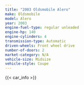 ```yaml
---
title: "2003 Oldsmobile Alero"
make: Oldsmobile
model: Alero
year: 2003
engine-fuel-type: regular unleaded
engine-hp: 140
engine-cylinders: 4
transmission-type: Automatic
driven-wheels: Front wheel drive
number-of-doors: 2
market-category: N/A
vehicle-size: Midsize
vehicle-style: Coupe
---
```


{{< car_info >}}
